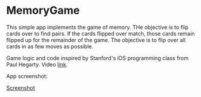 # MemoryGame

This simple app implements the game of memory. THe objective is to flip cards over to find pairs. If the cards flipped over match, those cards remain flipped up for the remainder of the game. The objective is to flip over all cards in as few moves as possible.

Game logic and code inspired by Stanford's iOS programming class from Paul Hegarty. Video [link](https://www.youtube.com/watch?v=ilQ-tq772VI&list=PLPA-ayBrweUz32NSgNZdl0_QISw-f12Ai).

App screenshot: 

[Screenshot](blob:https://imgur.com/54f310b2-c35f-4e83-b707-6591e0326f50)
